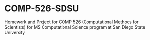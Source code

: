 # COMP-526-SDSU
Homework and Project for COMP 526 (Computational Methods for Scientists) for MS Computational Science program at San Diego State University
